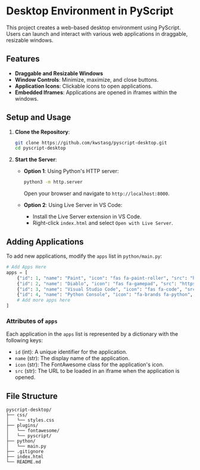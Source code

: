 
# Desktop Environment in PyScript

This project creates a web-based desktop environment using PyScript. Users can launch and interact with various web applications in draggable, resizable windows.

## Features

- **Draggable and Resizable Windows**
- **Window Controls**: Minimize, maximize, and close buttons.
- **Application Icons**: Clickable icons to open applications.
- **Embedded Iframes**: Applications are opened in iframes within the windows.

## Setup and Usage

1. **Clone the Repository**:
   ```bash
   git clone https://github.com/kwstasg/pyscript-desktop.git
   cd pyscript-desktop
   ```

2. **Start the Server**:
   - **Option 1**: Using Python's HTTP server:
     ```bash
     python3 -m http.server
     ```
     Open your browser and navigate to `http://localhost:8000`.
   
   - **Option 2**: Using Live Server in VS Code:
     - Install the Live Server extension in VS Code.
     - Right-click `index.html` and select `Open with Live Server`.

## Adding Applications

To add new applications, modify the `apps` list in `python/main.py`:

```python
# Add Apps Here
apps = [
    {"id": 1, "name": "Paint", "icon": "fas fa-paint-roller", "src": "https://jspaint.app/"},
    {"id": 2, "name": "Diablo", "icon": "fas fa-gamepad", "src": "https://d07riv.github.io/diabloweb/"},
    {"id": 3, "name": "Visual Studio Code", "icon": "fas fa-code", "src": "https://emupedia.net/emupedia-app-vscode/"},
    {"id": 4, "name": "Python Console", "icon": "fa-brands fa-python", "src": "https://pyodide.org/en/stable/console.html"},
    # Add more apps here
]
```

### Attributes of `apps`

Each application in the `apps` list is represented by a dictionary with the following keys:

- `id` (int): A unique identifier for the application.
- `name` (str): The display name of the application.
- `icon` (str): The FontAwesome class for the application's icon.
- `src` (str): The URL to be loaded in an iframe when the application is opened.


## File Structure

```
pyscript-desktop/
├── css/
│   └── styles.css
├── plugins/
│   └── fontawesome/
│   └── pyscript/
├── python/
│   └── main.py
├── .gitignore
├── index.html
└── README.md
```
